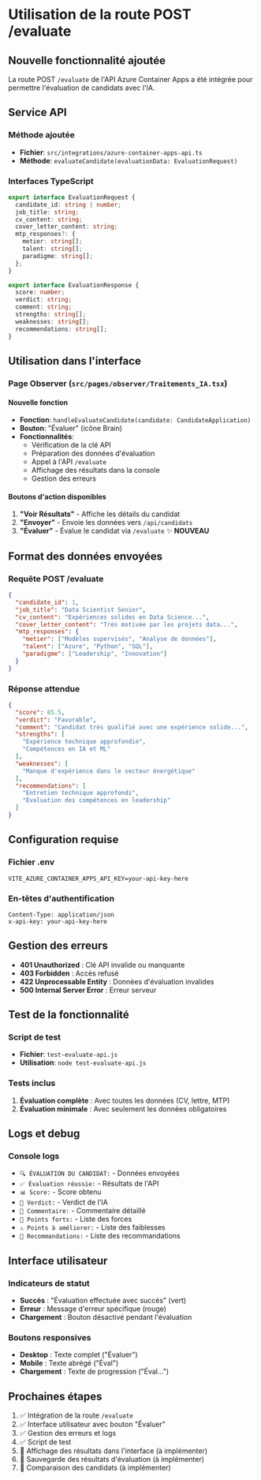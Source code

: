 # Utilisation de la route POST /evaluate

## Nouvelle fonctionnalité ajoutée

La route POST `/evaluate` de l'API Azure Container Apps a été intégrée pour permettre l'évaluation de candidats avec l'IA.

## Service API

### Méthode ajoutée
- **Fichier**: `src/integrations/azure-container-apps-api.ts`
- **Méthode**: `evaluateCandidate(evaluationData: EvaluationRequest)`

### Interfaces TypeScript

```typescript
export interface EvaluationRequest {
  candidate_id: string | number;
  job_title: string;
  cv_content: string;
  cover_letter_content: string;
  mtp_responses?: {
    metier: string[];
    talent: string[];
    paradigme: string[];
  };
}

export interface EvaluationResponse {
  score: number;
  verdict: string;
  comment: string;
  strengths: string[];
  weaknesses: string[];
  recommendations: string[];
}
```

## Utilisation dans l'interface

### Page Observer (`src/pages/observer/Traitements_IA.tsx`)

#### Nouvelle fonction
- **Fonction**: `handleEvaluateCandidate(candidate: CandidateApplication)`
- **Bouton**: "Évaluer" (icône Brain)
- **Fonctionnalités**:
  - Vérification de la clé API
  - Préparation des données d'évaluation
  - Appel à l'API `/evaluate`
  - Affichage des résultats dans la console
  - Gestion des erreurs

#### Boutons d'action disponibles
1. **"Voir Résultats"** - Affiche les détails du candidat
2. **"Envoyer"** - Envoie les données vers `/api/candidats`
3. **"Évaluer"** - Évalue le candidat via `/evaluate` ✨ **NOUVEAU**

## Format des données envoyées

### Requête POST /evaluate
```json
{
  "candidate_id": 1,
  "job_title": "Data Scientist Senior",
  "cv_content": "Expériences solides en Data Science...",
  "cover_letter_content": "Très motivée par les projets data...",
  "mtp_responses": {
    "metier": ["Modèles supervisés", "Analyse de données"],
    "talent": ["Azure", "Python", "SQL"],
    "paradigme": ["Leadership", "Innovation"]
  }
}
```

### Réponse attendue
```json
{
  "score": 85.5,
  "verdict": "Favorable",
  "comment": "Candidat très qualifié avec une expérience solide...",
  "strengths": [
    "Expérience technique approfondie",
    "Compétences en IA et ML"
  ],
  "weaknesses": [
    "Manque d'expérience dans le secteur énergétique"
  ],
  "recommendations": [
    "Entretien technique approfondi",
    "Évaluation des compétences en leadership"
  ]
}
```

## Configuration requise

### Fichier .env
```env
VITE_AZURE_CONTAINER_APPS_API_KEY=your-api-key-here
```

### En-têtes d'authentification
```http
Content-Type: application/json
x-api-key: your-api-key-here
```

## Gestion des erreurs

- **401 Unauthorized** : Clé API invalide ou manquante
- **403 Forbidden** : Accès refusé
- **422 Unprocessable Entity** : Données d'évaluation invalides
- **500 Internal Server Error** : Erreur serveur

## Test de la fonctionnalité

### Script de test
- **Fichier**: `test-evaluate-api.js`
- **Utilisation**: `node test-evaluate-api.js`

### Tests inclus
1. **Évaluation complète** : Avec toutes les données (CV, lettre, MTP)
2. **Évaluation minimale** : Avec seulement les données obligatoires

## Logs et debug

### Console logs
- `🔍 ÉVALUATION DU CANDIDAT:` - Données envoyées
- `✅ Évaluation réussie:` - Résultats de l'API
- `📊 Score:` - Score obtenu
- `🎯 Verdict:` - Verdict de l'IA
- `💬 Commentaire:` - Commentaire détaillé
- `💪 Points forts:` - Liste des forces
- `⚠️ Points à améliorer:` - Liste des faiblesses
- `📝 Recommandations:` - Liste des recommandations

## Interface utilisateur

### Indicateurs de statut
- **Succès** : "Évaluation effectuée avec succès" (vert)
- **Erreur** : Message d'erreur spécifique (rouge)
- **Chargement** : Bouton désactivé pendant l'évaluation

### Boutons responsives
- **Desktop** : Texte complet ("Évaluer")
- **Mobile** : Texte abrégé ("Éval")
- **Chargement** : Texte de progression ("Éval...")

## Prochaines étapes

1. ✅ Intégration de la route `/evaluate`
2. ✅ Interface utilisateur avec bouton "Évaluer"
3. ✅ Gestion des erreurs et logs
4. ✅ Script de test
5. 🔄 Affichage des résultats dans l'interface (à implémenter)
6. 🔄 Sauvegarde des résultats d'évaluation (à implémenter)
7. 🔄 Comparaison des candidats (à implémenter)
